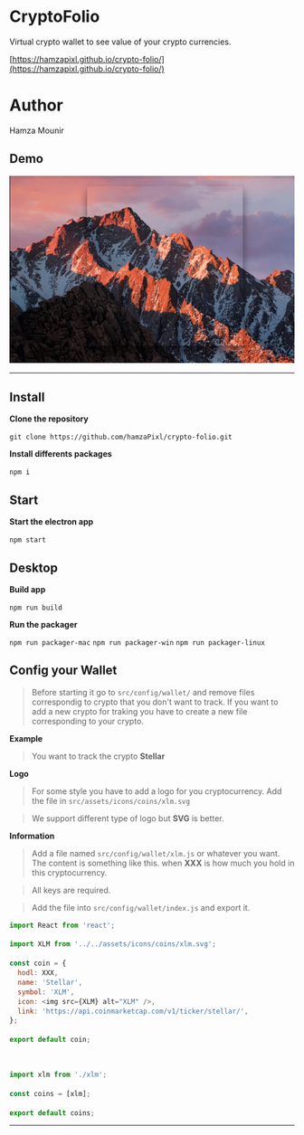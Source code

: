 # CryptoFolio

Virtual crypto wallet to see value of your crypto currencies.

[https://hamzapixl.github.io/crypto-folio/](https://hamzapixl.github.io/crypto-folio/) 
  
# Author

Hamza Mounir    

## Demo

  ![](demo.gif)
    
  ***
  
## Install 

  **Clone the repository**    
      
  ``git clone https://github.com/hamzaPixl/crypto-folio.git``

  **Install differents packages**   
      
  ``npm i``

## Start 

  **Start the electron app**    
      
  ``npm start``

## Desktop 

  **Build app**    
      
  ``npm run build``

  **Run the packager**   
      
  ``npm run packager-mac``
  ``npm run packager-win``
  ``npm run packager-linux``
  
## Config your Wallet

  > Before starting it go to `src/config/wallet/` and remove files correspondig to crypto that you don't want to track. If you want to add a new crypto for traking you have to create a new file corresponding to your crypto.

  **Example**   
      
  > You want to track the crypto **Stellar**
  
  **Logo**    
      
  > For some style you have to add a logo for you cryptocurrency. Add the file in `src/assets/icons/coins/xlm.svg`
  
  > We support different type of logo but **SVG** is better.
  
  **Information**   
      
  > Add a file named `src/config/wallet/xlm.js` or whatever you want. The content is something like this. when **XXX** is how   much you hold in this cryptocurrency.
  
  > All keys are required.
  
  > Add the file into `src/config/wallet/index.js` and export it.
  
  ```javascript
  import React from 'react';

  import XLM from '../../assets/icons/coins/xlm.svg';

  const coin = {
    hodl: XXX,
    name: 'Stellar',
    symbol: 'XLM',
    icon: <img src={XLM} alt="XLM" />,
    link: 'https://api.coinmarketcap.com/v1/ticker/stellar/',
  };

  export default coin;
  ```

  
  ```javascript
  import xlm from './xlm';

  const coins = [xlm];

  export default coins;
  ```
  
  ***
 
